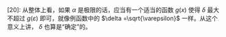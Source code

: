\[20]: 从整体上看，如果 $\alpha$ 是极限的话，应当有一个适当的函数 $g(x)$ 使得 $\delta$ 最大不超过 $g(\varepsilon)$ 即可，就像例函数中的 $\delta =\sqrt{\varepsilon}$ 一样。从这个意义上讲， $\delta$ 也算是“确定”的。